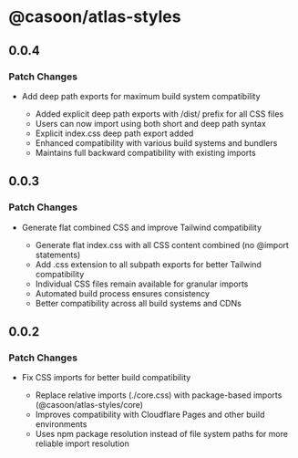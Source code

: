 # @casoon/atlas-styles

## 0.0.4

### Patch Changes

- Add deep path exports for maximum build system compatibility

  - Added explicit deep path exports with /dist/ prefix for all CSS files
  - Users can now import using both short and deep path syntax
  - Explicit index.css deep path export added
  - Enhanced compatibility with various build systems and bundlers
  - Maintains full backward compatibility with existing imports

## 0.0.3

### Patch Changes

- Generate flat combined CSS and improve Tailwind compatibility

  - Generate flat index.css with all CSS content combined (no @import statements)
  - Add .css extension to all subpath exports for better Tailwind compatibility
  - Individual CSS files remain available for granular imports
  - Automated build process ensures consistency
  - Better compatibility across all build systems and CDNs

## 0.0.2

### Patch Changes

- Fix CSS imports for better build compatibility

  - Replace relative imports (./core.css) with package-based imports (@casoon/atlas-styles/core)
  - Improves compatibility with Cloudflare Pages and other build environments
  - Uses npm package resolution instead of file system paths for more reliable import resolution
